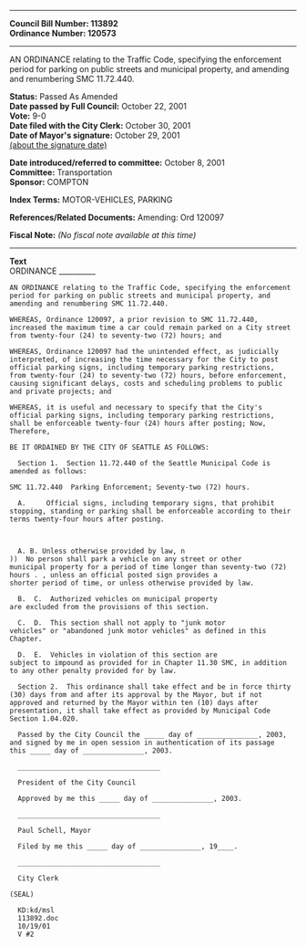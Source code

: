 * * * * *  
  
**Council Bill Number: [](#h0)[](#h2)113892**   
**Ordinance Number: 120573**  
  
* * * * *  
  
AN ORDINANCE relating to the Traffic Code, specifying the enforcement period for parking on public streets and municipal property, and amending and renumbering SMC 11.72.440.  
  
**Status:** Passed As Amended   
**Date passed by Full Council:** October 22, 2001   
**Vote:** 9-0   
**Date filed with the City Clerk:** October 30, 2001   
**Date of Mayor's signature:** October 29, 2001   
[(about the signature date)](/~public/approvaldate.htm)   
  
  
**Date introduced/referred to committee:** October 8, 2001   
**Committee:** Transportation   
**Sponsor:** COMPTON   
  
**Index Terms:** MOTOR-VEHICLES, PARKING  
  
**References/Related Documents:** Amending: Ord 120097  
  
**Fiscal Note:** *(No fiscal note available at this time)*  
  
* * * * *  
  
**Text**  
    ORDINANCE __________  
  
    AN ORDINANCE relating to the Traffic Code, specifying the enforcement  
    period for parking on public streets and municipal property, and  
    amending and renumbering SMC 11.72.440.  
  
    WHEREAS, Ordinance 120097, a prior revision to SMC 11.72.440,  
    increased the maximum time a car could remain parked on a City street  
    from twenty-four (24) to seventy-two (72) hours; and  
  
    WHEREAS, Ordinance 120097 had the unintended effect, as judicially  
    interpreted, of increasing the time necessary for the City to post  
    official parking signs, including temporary parking restrictions,  
    from twenty-four (24) to seventy-two (72) hours, before enforcement,  
    causing significant delays, costs and scheduling problems to public  
    and private projects; and  
  
    WHEREAS, it is useful and necessary to specify that the City's  
    official parking signs, including temporary parking restrictions,  
    shall be enforceable twenty-four (24) hours after posting; Now,  
    Therefore,  
  
    BE IT ORDAINED BY THE CITY OF SEATTLE AS FOLLOWS:  
  
      Section 1.  Section 11.72.440 of the Seattle Municipal Code is  
    amended as follows:  
  
    SMC 11.72.440  Parking Enforcement; Seventy-two (72) hours.  
  
      A.     Official signs, including temporary signs, that prohibit  
    stopping, standing or parking shall be enforceable according to their  
    terms twenty-four hours after posting.  
  
  
  
      A. B. Unless otherwise provided by law, n  
    ))  No person shall park a vehicle on any street or other  
    municipal property for a period of time longer than seventy-two (72)  
    hours . , unless an official posted sign provides a  
    shorter period of time, or unless otherwise provided by law.  
  
      B.  C.  Authorized vehicles on municipal property  
    are excluded from the provisions of this section.  
  
      C.  D.  This section shall not apply to "junk motor  
    vehicles" or "abandoned junk motor vehicles" as defined in this  
    Chapter.  
  
      D.  E.  Vehicles in violation of this section are  
    subject to impound as provided for in Chapter 11.30 SMC, in addition  
    to any other penalty provided for by law.  
  
      Section 2.  This ordinance shall take effect and be in force thirty  
    (30) days from and after its approval by the Mayor, but if not  
    approved and returned by the Mayor within ten (10) days after  
    presentation, it shall take effect as provided by Municipal Code  
    Section 1.04.020.  
  
      Passed by the City Council the _____ day of _______________, 2003,  
    and signed by me in open session in authentication of its passage  
    this _____ day of _______________, 2003.  
  
      ___________________________________  
  
      President of the City Council  
  
      Approved by me this _____ day of _______________, 2003.  
  
      ___________________________________  
  
      Paul Schell, Mayor  
  
      Filed by me this _____ day of _______________, 19____.  
  
      ___________________________________  
  
      City Clerk  
  
    (SEAL)  
  
      KD:kd/msl  
      113892.doc  
      10/19/01  
      V #2  
